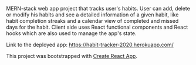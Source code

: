 MERN-stack web app project that tracks user's habits. User can add, delete or modify his habits and see a detailed information of a given habit, like habit completion streaks and a calendar view of completed and missed days for the habit. Client side uses React functional components and React hooks which are also used to manage the app's state.

Link to the deployed app: https://habit-tracker-2020.herokuapp.com/

This project was bootstrapped with [Create React App](https://github.com/facebook/create-react-app).
